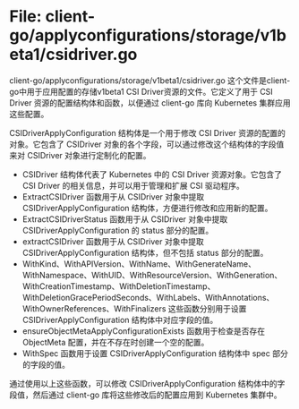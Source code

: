 # File: client-go/applyconfigurations/storage/v1beta1/csidriver.go

client-go/applyconfigurations/storage/v1beta1/csidriver.go 这个文件是client-go中用于应用配置的存储v1beta1 CSI Driver资源的文件。它定义了用于 CSI Driver 资源的配置结构体和函数，以便通过 client-go 库向 Kubernetes 集群应用这些配置。

CSIDriverApplyConfiguration 结构体是一个用于修改 CSI Driver 资源的配置的对象。它包含了 CSIDriver 对象的各个字段，可以通过修改这个结构体的字段值来对 CSIDriver 对象进行定制化的配置。

- CSIDriver 结构体代表了 Kubernetes 中的 CSI Driver 资源对象。它包含了 CSI Driver 的相关信息，并可以用于管理和扩展 CSI 驱动程序。
- ExtractCSIDriver 函数用于从 CSIDriver 对象中提取 CSIDriverApplyConfiguration 结构体，方便进行修改和应用新的配置。
- ExtractCSIDriverStatus 函数用于从 CSIDriver 对象中提取 CSIDriverApplyConfiguration 的 status 部分的配置。
- extractCSIDriver 函数用于从 CSIDriver 对象中提取 CSIDriverApplyConfiguration 结构体，但不包括 status 部分的配置。
- WithKind、WithAPIVersion、WithName、WithGenerateName、WithNamespace、WithUID、WithResourceVersion、WithGeneration、WithCreationTimestamp、WithDeletionTimestamp、WithDeletionGracePeriodSeconds、WithLabels、WithAnnotations、WithOwnerReferences、WithFinalizers 这些函数分别用于设置 CSIDriverApplyConfiguration 结构体中对应字段的值。
- ensureObjectMetaApplyConfigurationExists 函数用于检查是否存在 ObjectMeta 配置，并在不存在时创建一个空的配置。
- WithSpec 函数用于设置 CSIDriverApplyConfiguration 结构体中 spec 部分的字段的值。

通过使用以上这些函数，可以修改 CSIDriverApplyConfiguration 结构体中的字段值，然后通过 client-go 库将这些修改后的配置应用到 Kubernetes 集群中。


